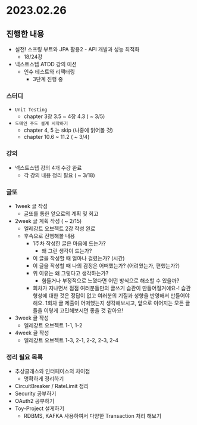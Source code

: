 # 2023.02.26

## 진행한 내용

- 실전! 스프링 부트와 JPA 활용2 - API 개발과 성능 최적화
	- 18/24강
- 넥스트스텝 ATDD 강의 미션    
	- 인수 테스트와 리팩터링
		- 3단계 진행 중

### 스터디

- `Unit Testing`
	- chapter 3장 3.5 ~ 4장 4.3 ( ~ 3/5)
- `도메인 주도 설계 시작하기`
	- chapter 4, 5 는 skip (나중에 읽어볼 것)
	- chapter 10.6 ~ 11.2 ( ~ 3/4)

### 강의

- 넥스트스텝 강의 4개 수강 완료
	- 각 강의 내용 정리 필요 ( ~ 3/18)

### 글또

- 1week 글 작성
	- 글또를 통한 앞으로의 계획 및 회고
- 2week 글 계획 작성 ( ~ 2/15)
	- 엘레강트 오브젝트 2강 작성 완료
	- 후속으로 진행해볼 내용
		- 1주차 작성한 글은 마음에 드는가?
			- 왜 그런 생각이 드는가?
		- 이 글을 작성할 때 얼마나 걸렸는가? (시간)
		- 이 글을 작성할 때 나의 감정은 어떠했는가? (어려웠는가, 편했는가?)
		- 위 이유는 왜 그렇다고 생각하는가?
			- 힘들거나 부정적으로 느꼈다면 어떤 방식으로 해소할 수 있을까?
		- 회차가 지나면서 점점 여러분들만의 글쓰기 습관이 만들어질거에요-! 습관 형성에 대한 것은 정답이 없고 여러분의 기질과 성향을 반영해서 만들어야 해요. 1회차 글 제출이 어떠했는지 생각해보시고, 앞으로 이어지는 모든 글들을 이렇게 고민해보시면 좋을 것 같아요!
- 3week 글 작성
	- 엘레강트 오브젝트 1-1, 1-2
- 4week 글 작성
	- 엘레강트 오브젝트 1-3, 2-1, 2-2, 2-3, 2-4

### 정리 필요 목록

- 추상클래스와 인터페이스의 차이점
	- 명확하게 정리하기
- CircuitBreaker / RateLimit 정리
- Security 공부하기
- OAuth2 공부하기
- Toy-Project 설게하기
	- RDBMS, KAFKA 사용하여서 다양한 Transaction 처리 해보기
